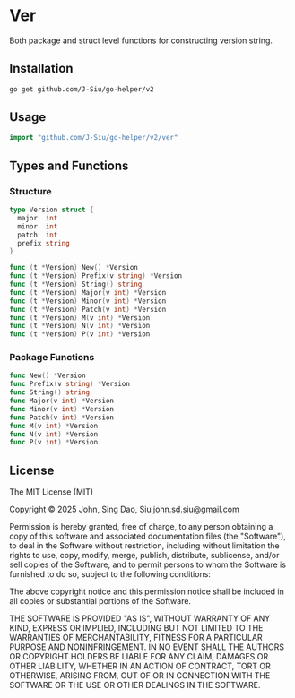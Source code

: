 # Ver

Both package and struct level functions for constructing version string.

## Installation

```sh
go get github.com/J-Siu/go-helper/v2
```

## Usage

```go
import "github.com/J-Siu/go-helper/v2/ver"
```

## Types and Functions

### Structure

```go
type Version struct {
  major  int
  minor  int
  patch  int
  prefix string
}

func (t *Version) New() *Version
func (t *Version) Prefix(v string) *Version
func (t *Version) String() string
func (t *Version) Major(v int) *Version
func (t *Version) Minor(v int) *Version
func (t *Version) Patch(v int) *Version
func (t *Version) M(v int) *Version
func (t *Version) N(v int) *Version
func (t *Version) P(v int) *Version
```

### Package Functions

```go
func New() *Version
func Prefix(v string) *Version
func String() string
func Major(v int) *Version
func Minor(v int) *Version
func Patch(v int) *Version
func M(v int) *Version
func N(v int) *Version
func P(v int) *Version
```

## License

The MIT License (MIT)

Copyright © 2025 John, Sing Dao, Siu <john.sd.siu@gmail.com>

Permission is hereby granted, free of charge, to any person obtaining a copy of this software and associated documentation files (the "Software"), to deal in the Software without restriction, including without limitation the rights to use, copy, modify, merge, publish, distribute, sublicense, and/or sell copies of the Software, and to permit persons to whom the Software is furnished to do so, subject to the following conditions:

The above copyright notice and this permission notice shall be included in all copies or substantial portions of the Software.

THE SOFTWARE IS PROVIDED "AS IS", WITHOUT WARRANTY OF ANY KIND, EXPRESS OR IMPLIED, INCLUDING BUT NOT LIMITED TO THE WARRANTIES OF MERCHANTABILITY, FITNESS FOR A PARTICULAR PURPOSE AND NONINFRINGEMENT. IN NO EVENT SHALL THE AUTHORS OR COPYRIGHT HOLDERS BE LIABLE FOR ANY CLAIM, DAMAGES OR OTHER LIABILITY, WHETHER IN AN ACTION OF CONTRACT, TORT OR OTHERWISE, ARISING FROM, OUT OF OR IN CONNECTION WITH THE SOFTWARE OR THE USE OR OTHER DEALINGS IN THE SOFTWARE.
